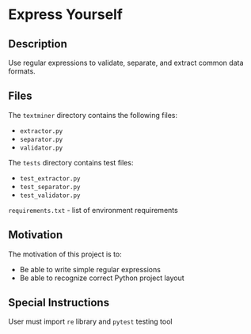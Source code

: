 # Express Yourself

## Description

Use regular expressions to validate, separate, and extract common data formats.

## Files

The `textminer` directory contains the following files:

  - `extractor.py`
  - `separator.py`
  - `validator.py`

The `tests` directory contains test files:

  - `test_extractor.py`
  - `test_separator.py`
  - `test_validator.py`


`requirements.txt` - list of environment requirements

## Motivation

The motivation of this project is to:

- Be able to write simple regular expressions
- Be able to recognize correct Python project layout

## Special Instructions

User must import `re` library and `pytest` testing tool
